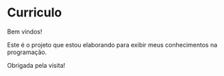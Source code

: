 <h1> Curriculo </h1>

<P> Bem vindos! </P>

Este é o projeto que estou elaborando para exibir meus conhecimentos na programação.

Obrigada pela visita!
